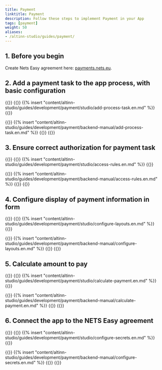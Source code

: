 ```yaml
---
title: Payment
linktitle: Payment
description: Follow these steps to implement Payment in your App
tags: [payment]
weight: 50
aliases:
- /altinn-studio/guides/payment/
---
```


## 1. Before you begin
Create Nets Easy agreement here: [payments.nets.eu](https://payments.nets.eu/nb-NO/checkout).

<!-- Legg til betalingsoppgave i appens prosess -->
## 2. Add a payment task to the app process, with basic configuration

{{<content-version-selector classes="border-box">}}
{{<content-version-container version-label="Altinn Studio Designer">}}
{{% insert "content/altinn-studio/guides/development/payment/studio/add-process-task.en.md" %}}
{{</content-version-container>}}

{{<content-version-container version-label="Manual setup">}}
{{% insert "content/altinn-studio/guides/development/payment/backend-manual/add-process-task.en.md" %}}
{{</content-version-container>}}
{{</content-version-selector>}}


<!-- Gi tilganger til den som skal betale-->
## 3. Ensure correct authorization for payment task
{{<content-version-selector classes="border-box">}}
{{<content-version-container version-label="Altinn Studio Designer">}}
{{% insert "content/altinn-studio/guides/development/payment/studio/access-rules.en.md" %}}
{{</content-version-container>}}

{{<content-version-container version-label="Manual setup">}}
{{% insert "content/altinn-studio/guides/development/payment/backend-manual/access-rules.en.md" %}}
{{</content-version-container>}}
{{</content-version-selector>}}


<!--Konfigurer visning av betalingsinformasjon-->
## 4. Configure display of payment information in form
{{<content-version-selector classes="border-box">}}
{{<content-version-container version-label="Altinn Studio Designer">}}
{{% insert "content/altinn-studio/guides/development/payment/studio/configure-layouts.en.md" %}}
{{</content-version-container>}}

{{<content-version-container version-label="Manual setup">}}
{{% insert "content/altinn-studio/guides/development/payment/backend-manual/configure-layouts.en.md" %}}
{{</content-version-container>}}
{{</content-version-selector>}}


<!--Beregn hva som skal betales-->
## 5. Calculate amount to pay
{{<content-version-selector classes="border-box">}}
{{<content-version-container version-label="Altinn Studio Designer">}}
{{% insert "content/altinn-studio/guides/development/payment/studio/calculate-payment.en.md" %}}
{{</content-version-container>}}

{{<content-version-container version-label="Manual setup">}}
{{% insert "content/altinn-studio/guides/development/payment/backend-manual/calculate-payment.en.md" %}}
{{</content-version-container>}}
{{</content-version-selector>}}


<!--Koble appen til NETS Easy avtalen-->
## 6. Connect the app to the NETS Easy agreement
{{<content-version-selector classes="border-box">}}
{{<content-version-container version-label="Altinn Studio Designer">}}
{{% insert "content/altinn-studio/guides/development/payment/studio/configure-secrets.en.md" %}}
{{</content-version-container>}}

{{<content-version-container version-label="Manual setup">}}
{{% insert "content/altinn-studio/guides/development/payment/backend-manual/configure-secrets.en.md" %}}
{{</content-version-container>}}
{{</content-version-selector>}}
